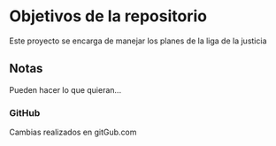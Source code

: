# Objetivos de la repositorio

Este proyecto se encarga de manejar los planes de la liga de la justicia


## Notas
Pueden hacer lo que quieran...

### GitHub
Cambias realizados en gitGub.com

